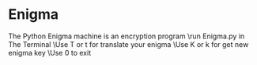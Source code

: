 # Enigma
The Python Enigma machine is an encryption program
\run Enigma.py in The Terminal
\Use T or t for translate your enigma
\Use K or k for get new enigma key
\Use 0 to exit
